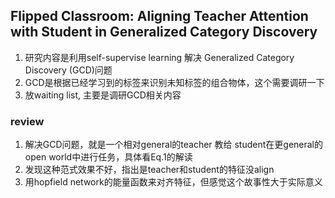 ## Flipped Classroom: Aligning Teacher Attention with Student in Generalized Category Discovery
1. 研究内容是利用self-supervise learning 解决 Generalized Category Discovery (GCD)问题
2. GCD是根据已经学习到的标签来识别未知标签的组合物体，这个需要调研一下
3. 放waiting list, 主要是调研GCD相关内容


### review
1. 解决GCD问题，就是一个相对general的teacher 教给 student在更general的open world中进行任务，具体看Eq.1的解读
2. 发现这种范式效果不好，指出是teacher和student的特征没align
3. 用hopfield network的能量函数来对齐特征，但感觉这个故事性大于实际意义